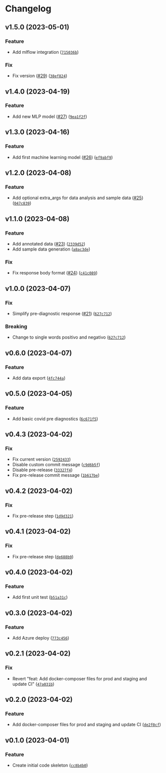 # Changelog

<!--next-version-placeholder-->

## v1.5.0 (2023-05-01)
### Feature
* Add mlflow integration ([`715036b`](https://github.com/nunes-douglas-ai/dataops-mlops/commit/715036bc9727bc0b86d4a923a7a3d6f378396ad4))

### Fix
* Fix version ([#29](https://github.com/nunes-douglas-ai/dataops-mlops/issues/29)) ([`38ef824`](https://github.com/nunes-douglas-ai/dataops-mlops/commit/38ef824dfbe45d957a7ac4fb7fc01502fa3d5810))

## v1.4.0 (2023-04-19)
### Feature
* Add new MLP model ([#27](https://github.com/nunes-douglas-ai/dataops-mlops/issues/27)) ([`9ea1f2f`](https://github.com/nunes-douglas-ai/dataops-mlops/commit/9ea1f2fa31b2d52b7ac355b55dd6c0df0a1c225f))

## v1.3.0 (2023-04-16)
### Feature
* Add first machine learning model ([#26](https://github.com/nunes-douglas-ai/dataops-mlops/issues/26)) ([`ef9abf9`](https://github.com/nunes-douglas-ai/dataops-mlops/commit/ef9abf9f2be3495329995057cbaac89689e8726f))

## v1.2.0 (2023-04-08)
### Feature
* Add optional extra_args for data analysis and sample data ([#25](https://github.com/nunes-douglas-ai/dataops-mlops/issues/25)) ([`047c839`](https://github.com/nunes-douglas-ai/dataops-mlops/commit/047c839452af1729a9ed181c69050a1967eef760))

## v1.1.0 (2023-04-08)
### Feature
* Add annotated data ([#23](https://github.com/nunes-douglas-ai/dataops-mlops/issues/23)) ([`2339d52`](https://github.com/nunes-douglas-ai/dataops-mlops/commit/2339d5202ffa63fe67e29c4efc7cd5cb83fcd1ec))
* Add sample data generation ([`a8ac3de`](https://github.com/nunes-douglas-ai/dataops-mlops/commit/a8ac3ded1ae80ab8129cb423c9c0bec5561a02c6))

### Fix
* Fix response body format ([#24](https://github.com/nunes-douglas-ai/dataops-mlops/issues/24)) ([`c41c089`](https://github.com/nunes-douglas-ai/dataops-mlops/commit/c41c089b649df54ebe5c368a54369c14399b182f))

## v1.0.0 (2023-04-07)
### Fix
* Simplify pre-diagnostic response ([#21](https://github.com/nunes-douglas-ai/dataops-mlops/issues/21)) ([`627c712`](https://github.com/nunes-douglas-ai/dataops-mlops/commit/627c712caaec9f6fa3dcb3bc36b1ab582612e9a0))

### Breaking
* Change to single words positivo and negativo ([`627c712`](https://github.com/nunes-douglas-ai/dataops-mlops/commit/627c712caaec9f6fa3dcb3bc36b1ab582612e9a0))

## v0.6.0 (2023-04-07)
### Feature
* Add data export ([`4fc744a`](https://github.com/nunes-douglas-ai/dataops-mlops/commit/4fc744a1cb7fed84b02d60d63a7a2aa796d63d18))

## v0.5.0 (2023-04-05)
### Feature
* Add basic covid pre diagnostics ([`6c671f5`](https://github.com/nunes-douglas-ai/dataops-mlops/commit/6c671f590c61ba98e29f2ab43b9fd89bafa96f94))

## v0.4.3 (2023-04-02)
### Fix
* Fix current version ([`2592433`](https://github.com/nunes-douglas-ai/dataops-mlops/commit/2592433baba54912b9e0d6250073e0f2abd8ffb7))
* Disable custom commit message ([`c9d6b5f`](https://github.com/nunes-douglas-ai/dataops-mlops/commit/c9d6b5f5ccf904424ba3aa4b33e79ce81ebc6379))
* Disable pre-release ([`33327f4`](https://github.com/nunes-douglas-ai/dataops-mlops/commit/33327f47ab6e087b03e769b345367f60539218c4))
* Fix pre-release commit message ([`1b617be`](https://github.com/nunes-douglas-ai/dataops-mlops/commit/1b617be89c2b8545654b398211ff0231cfb23646))

## v0.4.2 (2023-04-02)
### Fix
* Fix pre-release step ([`1d9d321`](https://github.com/nunes-douglas-ai/dataops-mlops/commit/1d9d3213095ce577f5c36648cce9c75c07ac7839))

## v0.4.1 (2023-04-02)
### Fix
* Fix pre-release step ([`de688b9`](https://github.com/nunes-douglas-ai/dataops-mlops/commit/de688b952a55298798892d1def5141d22fe8dea3))

## v0.4.0 (2023-04-02)
### Feature
* Add first unit test ([`b51a31c`](https://github.com/nunes-douglas-ai/dataops-mlops/commit/b51a31c7abe018b29351d8ed75ddb7b2fed734cd))

## v0.3.0 (2023-04-02)
### Feature
* Add Azure deploy ([`773c456`](https://github.com/nunes-douglas-ai/dataops-mlops/commit/773c456042f44b7a280d5d73a184f066ac3d677d))

## v0.2.1 (2023-04-02)
### Fix
* Revert "feat: Add docker-composer files for prod and staging and update CI" ([`47a031b`](https://github.com/nunes-douglas-ai/dataops-mlops/commit/47a031b691be40c56e185d8dfba1fd647a21da82))

## v0.2.0 (2023-04-02)
### Feature
* Add docker-composer files for prod and staging and update CI ([`de2f0cf`](https://github.com/nunes-douglas-ai/dataops-mlops/commit/de2f0cf297adc114c30114dc601dc40e1fe9f9cc))

## v0.1.0 (2023-04-01)
### Feature
* Create initial code skeleton ([`cc8b4b0`](https://github.com/nunes-douglas-ai/dataops-mlops/commit/cc8b4b03f877c656d1028450976268504868f549))

